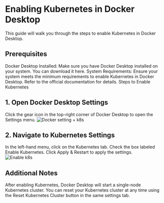 # Enabling Kubernetes in Docker Desktop
This guide will walk you through the steps to enable Kubernetes in Docker Desktop.

## Prerequisites
Docker Desktop Installed: Make sure you have Docker Desktop installed on your system. You can download it here.
System Requirements: Ensure your system meets the minimum requirements to enable Kubernetes in Docker Desktop. Refer to the official documentation for details.
Steps to Enable Kubernetes
## 1. Open Docker Desktop Settings
Click the gear icon in the top-right corner of Docker Desktop to open the Settings menu.
![Docker setting + k8s](./images/k8s-2.png) 



## 2. Navigate to Kubernetes Settings
In the left-hand menu, click on the Kubernetes tab.
Check the box labeled Enable Kubernetes.
Click Apply & Restart to apply the settings.
![Enable k8s](./images/k8s.png)

## Additional Notes
After enabling Kubernetes, Docker Desktop will start a single-node Kubernetes cluster.
You can reset your Kubernetes cluster at any time using the Reset Kubernetes Cluster button in the same settings tab.